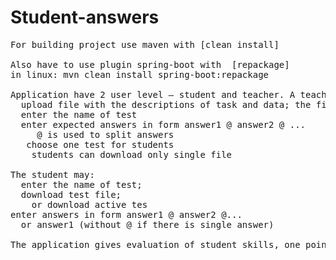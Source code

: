 # Student-answers
<pre>
For building project use maven with [clean install]<br>
Also have to use plugin spring-boot with  [repackage]
in linux: mvn clean install spring-boot:repackage <br>
Application have 2 user level – student and teacher. A teacher may: 
  upload file with the descriptions of task and data; the file can be any kind in free form
  enter the name of test
  enter expected answers in form answer1 @ answer2 @ ...
     @ is used to split answers
   choose one test for students 
    students can download only single file <br>
The student may:
  enter the name of test;
  download test file;
    or download active tes
enter answers in form answer1 @ answer2 @... 
  or answer1 (without @ if there is single answer)<br>
The application gives evaluation of student skills, one point per one correct answer.
</pre>
